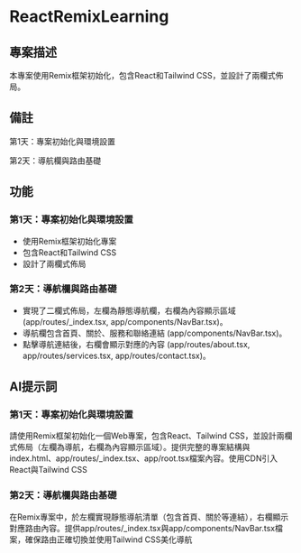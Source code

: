 # ReactRemixLearning

## 專案描述

本專案使用Remix框架初始化，包含React和Tailwind CSS，並設計了兩欄式佈局。

## 備註

第1天：專案初始化與環境設置

第2天：導航欄與路由基礎

## 功能

### 第1天：專案初始化與環境設置

- 使用Remix框架初始化專案
- 包含React和Tailwind CSS
- 設計了兩欄式佈局

### 第2天：導航欄與路由基礎

- 實現了二欄式佈局，左欄為靜態導航欄，右欄為內容顯示區域 (app/routes/_index.tsx, app/components/NavBar.tsx)。
- 導航欄包含首頁、關於、服務和聯絡連結 (app/components/NavBar.tsx)。
- 點擊導航連結後，右欄會顯示對應的內容 (app/routes/about.tsx, app/routes/services.tsx, app/routes/contact.tsx)。

## AI提示詞

### 第1天：專案初始化與環境設置

請使用Remix框架初始化一個Web專案，包含React、Tailwind CSS，並設計兩欄式佈局（左欄為導航，右欄為內容顯示區域）。提供完整的專案結構與index.html、app/routes/_index.tsx、app/root.tsx檔案內容。使用CDN引入React與Tailwind CSS

### 第2天：導航欄與路由基礎

在Remix專案中，於左欄實現靜態導航清單（包含首頁、關於等連結），右欄顯示對應路由內容。提供app/routes/_index.tsx與app/components/NavBar.tsx檔案，確保路由正確切換並使用Tailwind CSS美化導航
